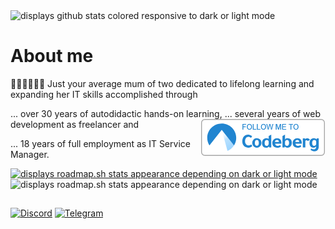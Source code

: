 <picture>
 <source media="(prefers-color-scheme: dark)" srcset="https://github-profile-summary-cards.vercel.app/api/cards/profile-details?username=mephi78&theme=moltack">
 <source media="(prefers-color-scheme: light)" srcset="https://github-profile-summary-cards.vercel.app/api/cards/profile-details?username=mephi78&theme=vue">
 <img alt="displays github stats colored responsive to dark or light mode" src="https://github-profile-summary-cards.vercel.app/api/cards/profile-details?username=mephi78&theme=calm">
</picture>


# About me



👩🏻‍👧🏼‍👦🏻 Just your average mum of two dedicated to lifelong learning and expanding her IT skills accomplished through

 ... over 30 years of autodidactic hands-on learning,
 <a href="https://codeberg.org/Mephi"><img src="codeberg-follow-200.png" align="right"></a>
 ... several years of web development as freelancer and
 
 ... 18 years of full employment as IT Service Manager.


<a href="https://roadmap.sh/u/mephi">
<picture height="160">
 <source media="(prefers-color-scheme: dark)" srcset="https://roadmap.sh/card/wide/670c1bf1791f57dd60aa2577?variant=dark&roadmaps=frontend%2Cbackend%2Cgit-github%2Cjavascript&1">
 <source media="(prefers-color-scheme: light)" srcset="https://roadmap.sh/card/wide/670c1bf1791f57dd60aa2577?variant=light&roadmaps=frontend%2Cbackend%2Cgit-github%2Cjavascript&1">

 <img alt="displays roadmap.sh stats appearance depending on dark or light mode" src="https://roadmap.sh/card/wide/670c1bf1791f57dd60aa2577?variant=dark&roadmaps=frontend%2Cbackend%2Cgit-github%2Cjavascript&1" height="160">
</picture>
</a>
<picture height="160">
 <source media="(prefers-color-scheme: dark)" srcset="https://github-profile-summary-cards.vercel.app/api/cards/stats?username=mephi78&theme=moltack">
 <source media="(prefers-color-scheme: light)" srcset="https://github-profile-summary-cards.vercel.app/api/cards/stats?username=mephi78&theme=vue">

 <img alt="displays roadmap.sh stats appearance depending on dark or light mode" src="https://github-profile-summary-cards.vercel.app/api/cards/stats?username=mephi78&theme=calm" height="160">
</picture>


## 
[![Discord](https://badgen.net/badge/Discord/Mephi78/cyan?icon=discord)](https://discord.com) [![Telegram](https://badgen.net/badge/Telegram/Mephi78/cyan?icon=telegram)](https://telegram.me/mephi78)
